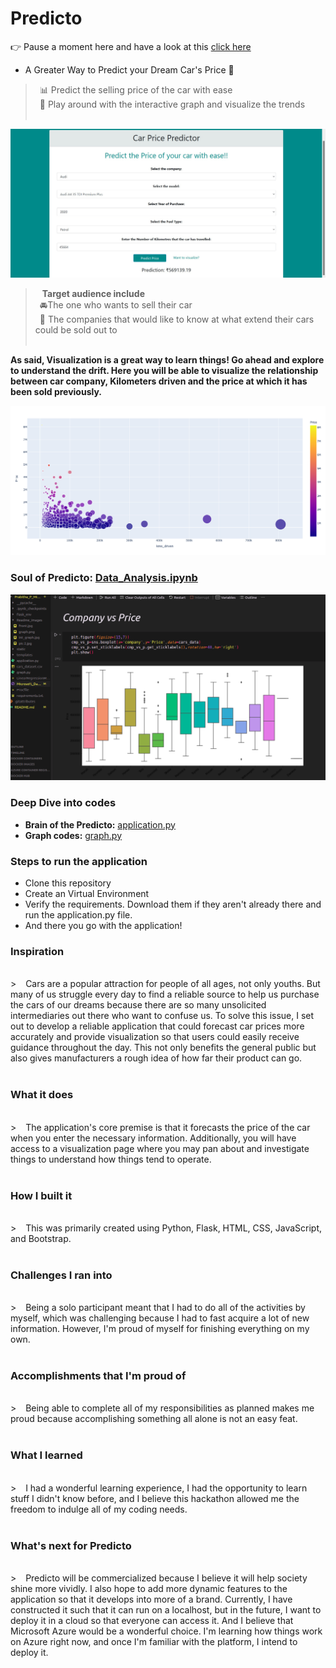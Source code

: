 # Predicto
👉 Pause a moment here and have a look at this [click here](https://youtu.be/3Gx3Sm815G8)
* A Greater Way to Predict your Dream Car's Price 🎯

> &ensp;📊  Predict the selling price of the car with ease <br>
  &ensp;👀 Play around with the interactive graph and visualize the trends <br><br>

![front_page](Readme_images/front.jpg)
<br>
>  &ensp; **Target audience include**<br>
  &ensp;🚘The one who wants to sell their car<br>
  &ensp;🏢 The companies that would like to know at what extend their cars could be sold out to <br><br>

__As said, Visualization is a great way to learn things! Go ahead and explore to understand the drift. Here you will be able to visualize the relationship between car company, Kilometers driven and the price at which it has been sold previously.__<br>

![graph_image](Readme_images/graph.png)

### Soul of Predicto: [Data_Analysis.ipynb](./Data_Analysis.ipynb)<br>

![data](Readme_images/data.png)
### Deep Dive into codes
 * __Brain of the Predicto:__ [application.py](./application.py)
 * __Graph codes:__ [graph.py](./graph.py)

### Steps to run the application
 * Clone this repository
 * Create an Virtual Environment
 * Verify the requirements. Download them if they aren't already there and run the application.py file.
 * And there you go with the application! 

### Inspiration
<br>
>  &ensp; Cars are a popular attraction for people of all ages, not only youths. But many of us struggle every day to find a reliable source to help us purchase the cars of our dreams because there are so many unsolicited intermediaries out there who want to confuse us. To solve this issue, I set out to develop a reliable application that could forecast car prices more accurately and provide visualization so that users could easily receive guidance throughout the day. This not only benefits the general public but also gives manufacturers a rough idea of how far their product can go.<br><br>

### What it does
<br>
>  &ensp; The application's core premise is that it forecasts the price of the car when you enter the necessary information. Additionally, you will have access to a visualization page where you may pan about and investigate things to understand how things tend to operate.<br><br>

### How I built it
<br>
>  &ensp; This was primarily created using Python, Flask, HTML, CSS, JavaScript, and Bootstrap.<br><br>

### Challenges I ran into
<br>
>  &ensp; Being a solo participant meant that I had to do all of the activities by myself, which was challenging because I had to fast acquire a lot of new information. However, I'm proud of myself for finishing everything on my own.<br><br>

### Accomplishments that I'm proud of
<br>
>  &ensp; Being able to complete all of my responsibilities as planned makes me proud because accomplishing something all alone is not an easy feat.<br><br>

### What I learned
<br>
>  &ensp; I had a wonderful learning experience, I had the opportunity to learn stuff I didn't know before, and I believe this hackathon allowed me the freedom to indulge all of my coding needs.<br><br>

### What's next for Predicto
<br>
>  &ensp; Predicto will be commercialized because I believe it will help society shine more vividly. I also hope to add more dynamic features to the application so that it develops into more of a brand. Currently, I have constructed it such that it can run on a localhost, but in the future, I want to deploy it in a cloud so that everyone can access it. And I believe that Microsoft Azure would be a wonderful choice. I'm learning how things work on Azure right now, and once I'm familiar with the platform, I intend to deploy it.<br><br>

